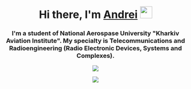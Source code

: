 <h1 align="center">Hi there, I'm <a href="https://daniilshat.ru/" target="_blank">Andrei</a> 
<img src="https://github.com/blackcater/blackcater/raw/main/images/Hi.gif" height="32"/></h1>
<h3 align="center">I'm a student of National Aerospase University "Kharkiv Aviation Institute". My specialty is Telecommunications and Radioengineering (Radio Electronic Devices, Systems and Complexes).</h3>

<p align="center">
  <img src="https://img.shields.io/badge/Telegram-2CA5E0?style=for-the-badge&logo=telegram&logoColor=white">
</p>
   
<p align="center">
  <img src="https://img.shields.io/badge/steam-%23000000.svg?style=for-the-badge&logo=steam&logoColor=white">
</p>

